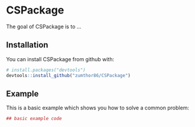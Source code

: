 # CSPackage

The goal of CSPackage is to ...

## Installation

You can install CSPackage from github with:


``` r
# install.packages("devtools")
devtools::install_github("zumthor86/CSPackage")
```

## Example

This is a basic example which shows you how to solve a common problem:

``` r
## basic example code
```
